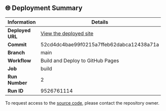## 🌐 Deployment Summary

| Information | Details |
|-------------|---------|
| **Deployed URL** | [View the deployed site](https://First-Matter.github.io/public-demo) |
| **Commit** | 52cd4dc4bae99f0215a7ffeb62dabca12438a71a |
| **Branch** | main |
| **Workflow** | Build and Deploy to GitHub Pages |
| **Job** | build |
| **Run Number** | 2 |
| **Run ID** | 9526761114 |

To request access to the [source code](https://github.com/First-Matter/flappy-jam-2024), please contact the repository owner.
